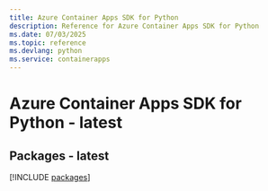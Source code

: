 ```yaml
---
title: Azure Container Apps SDK for Python
description: Reference for Azure Container Apps SDK for Python
ms.date: 07/03/2025
ms.topic: reference
ms.devlang: python
ms.service: containerapps
---
```

# Azure Container Apps SDK for Python - latest
## Packages - latest
[!INCLUDE [packages](container-apps-index.md)]